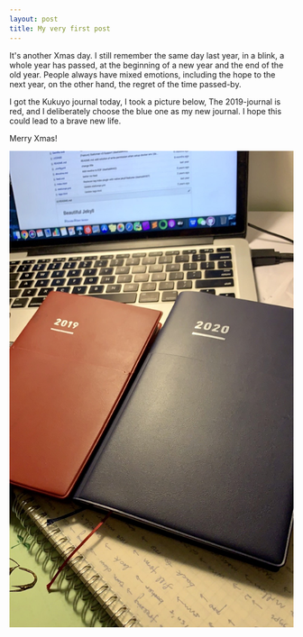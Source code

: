 ```yaml
---
layout: post
title: My very first post
---
```


It's another Xmas day. I still remember the same day last year, in a blink, a whole year has passed, at the beginning of a new year and the end of the old year. People always have mixed emotions, including the hope to the next year, on the other hand, the regret of the time passed-by.

I got the Kukuyo journal today, I took a picture below, The 2019-journal is red, and I deliberately choose the blue one as my new journal. I hope this could lead to a brave new life.

Merry Xmas!

![](/img/kuo.jpg)
